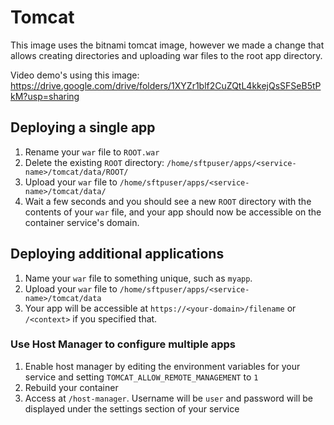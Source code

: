 # Tomcat

This image uses the bitnami tomcat image, however we made a change that allows creating directories and uploading war files to the root app directory.

Video demo's using this image: https://drive.google.com/drive/folders/1XYZr1blf2CuZQtL4kkejQsSFSeB5tPkM?usp=sharing

## Deploying a single app

1. Rename your `war` file to `ROOT.war`
2. Delete the existing `ROOT` directory: `/home/sftpuser/apps/<service-name>/tomcat/data/ROOT/`
3. Upload your `war` file to `/home/sftpuser/apps/<service-name>/tomcat/data/`
4. Wait a few seconds and you should see a new `ROOT` directory with the contents of your `war` file, and your app should now be accessible on the container service's domain.

## Deploying additional applications

1. Name your `war` file to something unique, such as `myapp`.
2. Upload your `war` file to `/home/sftpuser/apps/<service-name>/tomcat/data`
3. Your app will be accessible at `https://<your-domain>/filename` or `/<context>` if you specified that.

### Use Host Manager to configure multiple apps

1. Enable host manager by editing the environment variables for your service and setting `TOMCAT_ALLOW_REMOTE_MANAGEMENT` to `1`
2. Rebuild your container
3. Access at `/host-manager`. Username will be `user` and password will be displayed under the settings section of your service

